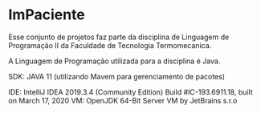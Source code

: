# ImPaciente
Esse conjunto de projetos faz parte da disciplina de Linguagem de Programação II da Faculdade de Tecnologia Termomecanica.

A Linguagem de Programação utilizada para a disciplina é Java.

SDK: JAVA 11 (utilizando Mavem para gerenciamento de pacotes)

IDE: 
IntelliJ IDEA 2019.3.4 (Community Edition)
Build #IC-193.6911.18, built on March 17, 2020
VM: OpenJDK 64-Bit Server VM by JetBrains s.r.o
